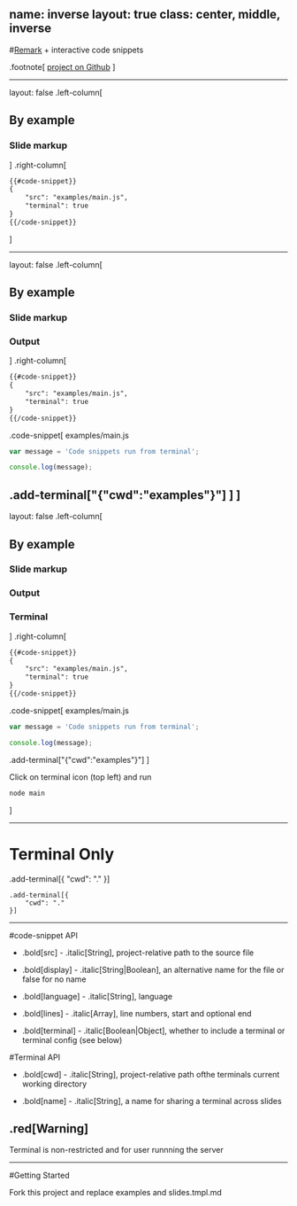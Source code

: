 name: inverse
layout: true
class: center, middle, inverse
---
#[Remark](https://github.com/gnab/remark.git) + interactive code snippets

.footnote[
	[project on Github](https://github.com/PeterHancock/remark-code-snippets.git)
]

---
layout: false
.left-column[
  ##  By example
  ### Slide markup
]
.right-column[

```xml
{{#code-snippet}}
{
	"src": "examples/main.js",
	"terminal": true
}
{{/code-snippet}}

```
]

---
layout: false
.left-column[
  ##  By example
  ### Slide markup
  ### Output
]
.right-column[

```xml
{{#code-snippet}}
{
	"src": "examples/main.js",
	"terminal": true
}
{{/code-snippet}}
```

.code-snippet[
examples/main.js 

```javascript
var message = 'Code snippets run from terminal';

console.log(message);
```

.add-terminal["{\"cwd\":\"examples\"}"]
]
]
---
layout: false
.left-column[
  ##  By example
  ### Slide markup
  ### Output
  ### Terminal
]
.right-column[

```xml
{{#code-snippet}}
{
	"src": "examples/main.js",
	"terminal": true
}
{{/code-snippet}}
```

.code-snippet[
examples/main.js 

```javascript
var message = 'Code snippets run from terminal';

console.log(message);
```

.add-terminal["{\"cwd\":\"examples\"}"]
]

Click on terminal icon (top left) and run

```bash
node main
```

]

---
# Terminal Only

.add-terminal[{
	"cwd": "."
}]

```
.add-terminal[{
	"cwd": "."
}]
```

---
#code-snippet API

- .bold[src] - .italic[String], project-relative path to the source file

- .bold[display] - .italic[String|Boolean], an alternative name for the file or false for no name

- .bold[language] - .italic[String], language 

- .bold[lines] - .italic[Array], line numbers, start and optional end

- .bold[terminal] - .italic[Boolean|Object], whether to include a terminal or terminal config (see below)

#Terminal API
- .bold[cwd] - .italic[String], project-relative path ofthe terminals current working directory

- .bold[name] - .italic[String], a name for sharing a terminal across slides

## .red[Warning]

Terminal is non-restricted and for user runnning the server

---
#Getting Started

Fork this project and replace examples and slides.tmpl.md
